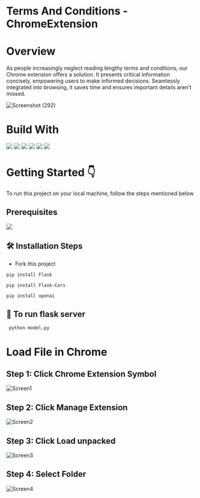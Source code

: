 ﻿# Terms And Conditions -ChromeExtension
# Overview
As people increasingly neglect reading lengthy terms and conditions, our Chrome extension offers a solution. It presents critical information concisely, empowering users to make informed decisions. Seamlessly integrated into browsing, it saves time and ensures important details aren't missed. 


![Screenshot (292)](https://github.com/rohith1222004/Terms-Condition-ChromeExtension/assets/92452259/7f0bdf5b-6f71-4ad7-a1c3-f6b9bd1be4f5)


# Build With
<img src="https://camo.githubusercontent.com/cdb30eb4a1d9b585db4fcde9e80bb9428518567d50f5a3eb98c5d3ab8ded5d63/68747470733a2f2f696d672e736869656c64732e696f2f62616467652f4f70656e41492d3431323939312e7376673f7374796c6565266c6f676f3d4f70656e4149266c6f676f436f6c6f723d7768697465">
<img src ="https://img.shields.io/badge/JavaScript-323330?style=for-the-badge&logo=javascript&logoColor=F7DF1E"/>
<img src ="https://img.shields.io/badge/Flask-000000?style=for-the-badge&logo=flask&logoColor=white"/> 
<img src="https://img.shields.io/badge/Python-FFD43B?style=for-the-badge&logo=python&logoColor=blue" />
<img src="https://img.shields.io/badge/HTML5-E34F26?style=for-the-badge&logo=html5&logoColor=white" />
<img src= "https://img.shields.io/badge/CSS3-1572B6?style=for-the-badge&logo=css3&logoColor=white">

# Getting Started 👇
To run this project on your local machine, follow the steps mentioned below
## Prerequisites 
<img src ="https://img.shields.io/badge/Python-FFD43B?style=for-the-badge&logo=python&logoColor=blue">

## <g-emoji class="g-emoji" alias="hammer_and_wrench" fallback-src="https://github.githubassets.com/images/icons/emoji/unicode/1f6e0.png">🛠️</g-emoji>  Installation Steps
* Fork this project
```
pip install Flask
```
```
pip install Flask-Cors
```
```
pip install openai
```
## 🚀 To run flask server
```
 python model.py
```
# Load File in Chrome 
## Step 1: Click Chrome Extension Symbol
![Screen1](https://github.com/rohith1222004/Terms-Condition-ChromeExtension/assets/92452259/ff6cfc73-5fdd-46ff-b6e5-fef3bef93538)
## Step 2: Click Manage Extension 
![Screen2](https://github.com/rohith1222004/Terms-Condition-ChromeExtension/assets/92452259/90033c38-06a9-4092-946e-613eda77ee52)
## Step 3: Click Load unpacked
![Screen3](https://github.com/rohith1222004/Terms-Condition-ChromeExtension/assets/92452259/e87d72a0-c0be-47f0-a911-7879a46def33)
## Step 4: Select Folder 
![Screen4](https://github.com/rohith1222004/Terms-Condition-ChromeExtension/assets/92452259/182cf3f0-1399-4480-b601-17720974ae68)


